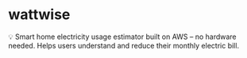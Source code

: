 # wattwise
💡 Smart home electricity usage estimator built on AWS – no hardware needed. Helps users understand and reduce their monthly electric bill.
